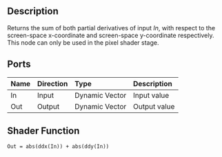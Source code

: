 ## Description

Returns the sum of both partial derivatives of input *In*, with respect to the screen-space x-coordinate and screen-space y-coordinate respectively. This node can only be used in the pixel shader stage.

## Ports

| Name        | Direction           | Type  | Description |
|:------------ |:-------------|:-----|:---|
| In      | Input | Dynamic Vector | Input value |
| Out | Output      |    Dynamic Vector | Output value |

## Shader Function

`Out = abs(ddx(In)) + abs(ddy(In))`